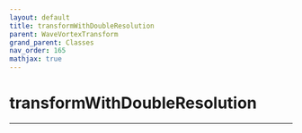 ```yaml
---
layout: default
title: transformWithDoubleResolution
parent: WaveVortexTransform
grand_parent: Classes
nav_order: 165
mathjax: true
---
```


#  transformWithDoubleResolution




---


